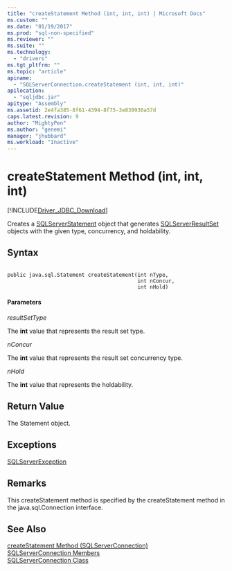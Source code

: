 ```yaml
---
title: "createStatement Method (int, int, int) | Microsoft Docs"
ms.custom: ""
ms.date: "01/19/2017"
ms.prod: "sql-non-specified"
ms.reviewer: ""
ms.suite: ""
ms.technology: 
  - "drivers"
ms.tgt_pltfrm: ""
ms.topic: "article"
apiname: 
  - "SQLServerConnection.createStatement (int, int, int)"
apilocation: 
  - "sqljdbc.jar"
apitype: "Assembly"
ms.assetid: 2e4fa385-8f61-4394-8f75-3e839930a57d
caps.latest.revision: 9
author: "MightyPen"
ms.author: "genemi"
manager: "jhubbard"
ms.workload: "Inactive"
---
```

# createStatement Method (int, int, int)
[!INCLUDE[Driver_JDBC_Download](../../../includes/driver_jdbc_download.md)]

  Creates a [SQLServerStatement](../../../connect/jdbc/reference/sqlserverstatement-class.md) object that generates [SQLServerResultSet](../../../connect/jdbc/reference/sqlserverresultset-class.md) objects with the given type, concurrency, and holdability.  
  
## Syntax  
  
```  
  
public java.sql.Statement createStatement(int nType,  
                                          int nConcur,  
                                          int nHold)  
```  
  
#### Parameters  
 *resultSetType*  
  
 The **int** value that represents the result set type.  
  
 *nConcur*  
  
 The **int** value that represents the result set concurrency type.  
  
 *nHold*  
  
 The **int** value that represents the holdability.  
  
## Return Value  
 The Statement object.  
  
## Exceptions  
 [SQLServerException](../../../connect/jdbc/reference/sqlserverexception-class.md)  
  
## Remarks  
 This createStatement method is specified by the createStatement method in the java.sql.Connection interface.  
  
## See Also  
 [createStatement Method &#40;SQLServerConnection&#41;](../../../connect/jdbc/reference/createstatement-method-sqlserverconnection.md)   
 [SQLServerConnection Members](../../../connect/jdbc/reference/sqlserverconnection-members.md)   
 [SQLServerConnection Class](../../../connect/jdbc/reference/sqlserverconnection-class.md)  
  
  
